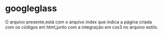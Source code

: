 # googleglass

O arquivo presente,está com o arquivo index que indica a página criada com os códigos em html,junto com a integração em css3 no arquivo estilo.

